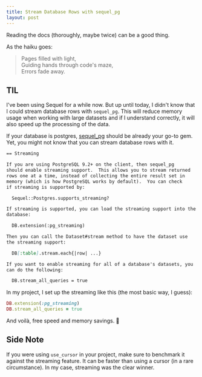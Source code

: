 ```yaml
---
title: Stream Database Rows with sequel_pg
layout: post
---
```


Reading the docs (thoroughly, maybe twice) can be a good thing.

As the haiku goes:

> Pages filled with light,  
> Guiding hands through code's maze,  
> Errors fade away.

## TIL

I've been using Sequel for a while now. But up until today, I didn't know that I could stream database rows with `sequel_pg`. This will reduce memory usage when working with large datasets and if I understand correctly, it will also speed up the processing of the data.

If your database is postgres, [sequel_pg](https://github.com/jeremyevans/sequel_pg) should be already your go-to gem.  
Yet, you might not know that you can stream database rows with it.


```markdown
== Streaming

If you are using PostgreSQL 9.2+ on the client, then sequel_pg
should enable streaming support.  This allows you to stream returned
rows one at a time, instead of collecting the entire result set in
memory (which is how PostgreSQL works by default).  You can check
if streaming is supported by:

  Sequel::Postgres.supports_streaming?

If streaming is supported, you can load the streaming support into the
database:

  DB.extension(:pg_streaming)

Then you can call the Dataset#stream method to have the dataset use
the streaming support:

  DB[:table].stream.each{|row| ...}

If you want to enable streaming for all of a database's datasets, you
can do the following:

  DB.stream_all_queries = true
```

In my project, I set up the streaming like this (the most basic way, I guess):

```ruby
DB.extension(:pg_streaming)
DB.stream_all_queries = true
```

And voilà, free speed and memory savings. 🚀

## Side Note

If you were using `use_cursor` in your project, make sure to benchmark it against the streaming feature. It can be faster than using a cursor (in a rare circumstance). In my case, streaming was the clear winner.
